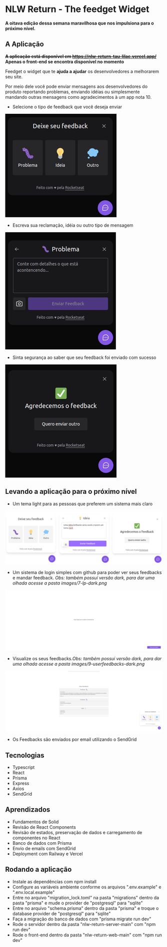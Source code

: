# NLW Return - The feedget Widget

**A oitava edição dessa semana maravilhosa que nos impulsiona para o próximo nível.**

## A Aplicação

**<del>A aplicação está disponível em https://nlw-return-tau-lilac.vercel.app/<del>**
**Apenas o front-end se encontra disponível no momento**

Feedget o widget que te **ajuda a ajudar** os desenvolvedores a melhorarem seu site.

Por meio dele você pode enviar mensagens aos desenvolvedores do produto reportando problemas, enviando idéias ou simplesmente mandando outras mensagens como agradecimentos à um app nota 10.

- Selecione o tipo de feedback que você deseja enviar

![image](https://github.com/LucasSousa09/nlw-return/blob/main/nlw-return-images/1-feedbacktypes-dark.png)

- Escreva sua reclamação, idéia ou outro tipo de mensagem

![image](https://github.com/LucasSousa09/nlw-return/blob/main/nlw-return-images/3-feedbackcontent-dark.png)

- Sinta segurança ao saber que seu feedback foi enviado com sucesso

![image](https://github.com/LucasSousa09/nlw-return/blob/main/nlw-return-images/5-feedbacksuccess-dark.png)

## Levando a aplicação para o próximo nível

- Um tema light para as pessoas que preferem um sistema mais claro

![image](https://github.com/LucasSousa09/nlw-return/blob/main/nlw-return-images/6.5-light-theme.png)

- Um sistema de login simples com github para poder ver seus feedbacks e mandar feedback. *Obs: também possuí versão dark, para dar uma olhada acesse a pasta images/7-lp-dark.png*

![image](https://github.com/LucasSousa09/nlw-return/blob/main/nlw-return-images/8-lp-light.png)

- Visualize os seus feedbacks.*Obs: também possuí versão dark, para dar uma olhada acesse a pasta images/9-userfeedbacks-dark.png* 

![image](https://github.com/LucasSousa09/nlw-return/blob/main/nlw-return-images/9-userfeedbacks-light.png)

- Os Feedbacks são enviados por email utilizando o SendGrid

## Tecnologias

- Typescript
- React
- Prisma
- Express
- Axios
- SendGrid

## Aprendizados

- Fundamentos de Solid
- Revisão de React Components
- Revisão de estados, preservação de dados e carregamento de componentes no React
- Banco de dados com Prisma
- Envio de emails com SendGrid
- Deployment com Railway e Vercel

## Rodando a aplicação

- Instale as dependências com npm install
- Configure as variáveis ambiente conforme os arquivos ".env.example" e ".env.local.example"
- Entre no arquivo "migration_lock.toml" na pasta "migrations" dentro da pasta "prisma" e mude o provider de "postgresql" para "sqlite"
- Entre no arquivo "schema.prisma" dentro da pasta "prisma"  e troque o database provider de "postgresql" para "sqlite"
- Faça a migração do banco de dados com "prisma migrate run dev" 
- Rode o servidor dentro da pasta "nlw-return-server-main" com "npm run dev"
- Rode o front-end dentro da pasta "nlw-return-web-main" com "npm run dev"
